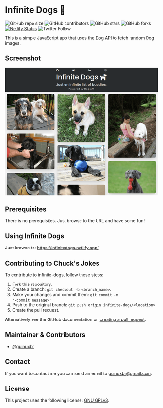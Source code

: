 # Infinite Dogs 🐶

![GitHub repo size](https://img.shields.io/github/repo-size/guinuxbr/infinite-dogs)
![GitHub contributors](https://img.shields.io/github/contributors/guinuxbr/infinite-dogs)
![GitHub stars](https://img.shields.io/github/stars/guinuxbr/infinite-dogs)
![GitHub forks](https://img.shields.io/github/forks/guinuxbr/infinite-dogs)
[![Netlify Status](https://api.netlify.com/api/v1/badges/9d46e7df-0fb8-4ccd-b8b6-824ddfa3fc7b/deploy-status)](https://app.netlify.com/sites/infinitedogs/deploys)
![Twitter Follow](https://img.shields.io/twitter/follow/guinuxbr?style=social)

This is a simple JavaScript app that uses the [Dog API](https://api.chucknorris.io/) to fetch random Dog images.

## Screenshot
![screenshot](./screenshot.png)

## Prerequisites

There is no prerequisites. Just browse to the URL and have some fun!

## Using Infinite Dogs

Just browse to: https://infinitedogs.netlify.app/

## Contributing to Chuck's Jokes
To contribute to infinite-dogs, follow these steps:

1. Fork this repository.
2. Create a branch: `git checkout -b <branch_name>`.
3. Make your changes and commit them: `git commit -m '<commit_message>'`
4. Push to the original branch: `git push origin infinite-dogs/<location>`
5. Create the pull request.

Alternatively see the GitHub documentation on [creating a pull request](https://help.github.com/en/github/collaborating-with-issues-and-pull-requests/creating-a-pull-request).

## Maintainer & Contributors
* [@guinuxbr](https://github.com/guinuxbr)

## Contact
If you want to contact me you can send an email to guinuxbr@gmail.com.

## License
This project uses the following license: [GNU GPLv3](https://www.gnu.org/licenses/gpl-3.0.html).
